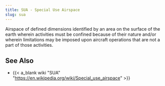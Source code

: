 ```yaml
---
title: SUA - Special Use Airspace
slug: sua
---
```


Airspace of defined dimensions identified by an area on the surface
of the earth wherein activities must be confined because of their
nature and/or wherein limitations may be imposed upon aircraft
operations that are not a part of those activities.

## See Also

* {{< a_blank wiki "SUA" "https://en.wikipedia.org/wiki/Special_use_airspace" >}}
